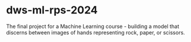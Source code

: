 # dws-ml-rps-2024
The final project for a Machine Learning course - building a model that discerns between images of hands representing rock, paper, or scissors.
